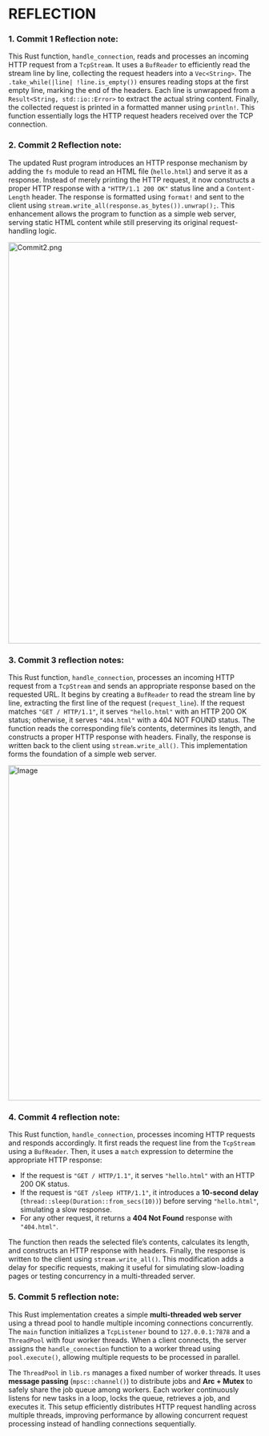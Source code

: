 # REFLECTION 

### 1. Commit 1 Reflection note: 

This Rust function, `handle_connection`, reads and processes an incoming HTTP request from a `TcpStream`. It uses a `BufReader` to efficiently read the stream line by line, collecting the request headers into a `Vec<String>`. The `.take_while(|line| !line.is_empty())` ensures reading stops at the first empty line, marking the end of the headers. Each line is unwrapped from a `Result<String, std::io::Error>` to extract the actual string content. Finally, the collected request is printed in a formatted manner using `println!`. This function essentially logs the HTTP request headers received over the TCP connection.

### 2. Commit 2 Reflection note: 

The updated Rust program introduces an HTTP response mechanism by adding the `fs` module to read an HTML file (`hello.html`) and serve it as a response. Instead of merely printing the HTTP request, it now constructs a proper HTTP response with a `"HTTP/1.1 200 OK"` status line and a `Content-Length` header. The response is formatted using `format!` and sent to the client using `stream.write_all(response.as_bytes()).unwrap();`. This enhancement allows the program to function as a simple web server, serving static HTML content while still preserving its original request-handling logic.

<img width="802" alt="Commit2.png" src="https://github.com/user-attachments/assets/db81a075-0dd6-4bd2-ba47-ebe6d507279f" />

### 3. Commit 3 reflection notes: 

This Rust function, `handle_connection`, processes an incoming HTTP request from a `TcpStream` and sends an appropriate response based on the requested URL. It begins by creating a `BufReader` to read the stream line by line, extracting the first line of the request (`request_line`). If the request matches `"GET / HTTP/1.1"`, it serves `"hello.html"` with an HTTP 200 OK status; otherwise, it serves `"404.html"` with a 404 NOT FOUND status. The function reads the corresponding file’s contents, determines its length, and constructs a proper HTTP response with headers. Finally, the response is written back to the client using `stream.write_all()`. This implementation forms the foundation of a simple web server.

<img width="670" alt="Image" src="https://github.com/user-attachments/assets/fce26118-6123-4d81-b4ee-b22ae8e79d37" >

### 4. Commit 4 reflection note:

This Rust function, `handle_connection`, processes incoming HTTP requests and responds accordingly. It first reads the request line from the `TcpStream` using a `BufReader`. Then, it uses a `match` expression to determine the appropriate HTTP response:
- If the request is `"GET / HTTP/1.1"`, it serves `"hello.html"` with an HTTP 200 OK status.
- If the request is `"GET /sleep HTTP/1.1"`, it introduces a **10-second delay** (`thread::sleep(Duration::from_secs(10))`) before serving `"hello.html"`, simulating a slow response.
- For any other request, it returns a **404 Not Found** response with `"404.html"`.

The function then reads the selected file’s contents, calculates its length, and constructs an HTTP response with headers. Finally, the response is written to the client using `stream.write_all()`. This modification adds a delay for specific requests, making it useful for simulating slow-loading pages or testing concurrency in a multi-threaded server.

### 5. Commit 5 reflection note:

This Rust implementation creates a simple **multi-threaded web server** using a thread pool to handle multiple incoming connections concurrently. The `main` function initializes a `TcpListener` bound to `127.0.0.1:7878` and a `ThreadPool` with four worker threads. When a client connects, the server assigns the `handle_connection` function to a worker thread using `pool.execute()`, allowing multiple requests to be processed in parallel.

The `ThreadPool` in `lib.rs` manages a fixed number of worker threads. It uses **message passing** (`mpsc::channel()`) to distribute jobs and **Arc + Mutex** to safely share the job queue among workers. Each worker continuously listens for new tasks in a loop, locks the queue, retrieves a job, and executes it. This setup efficiently distributes HTTP request handling across multiple threads, improving performance by allowing concurrent request processing instead of handling connections sequentially.


